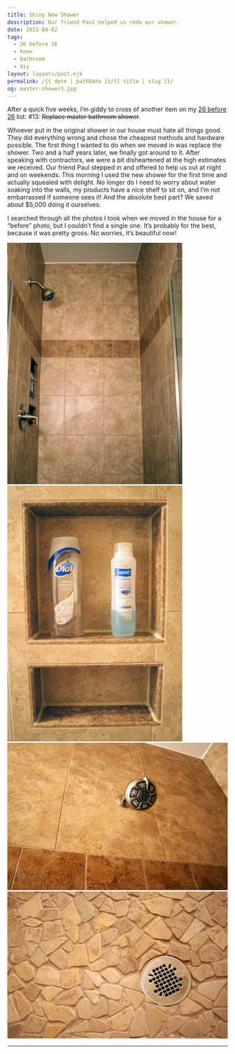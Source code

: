 ```yaml
---
title: Shiny New Shower
description: Our friend Paul helped us redo our shower.
date: 2011-04-02
tags: 
  - 26 before 26
  - home
  - bathroom
  - diy
layout: layouts/post.njk
permalink: /{{ date | pathDate }}/{{ title | slug }}/
og: master-shower3.jpg
---
```


After a quick five weeks, I’m giddy to cross of another item on my [26 before 26](/2010/08/22/26-before-26/) list: #13: <span style="text-decoration:line-through;">Replace master bathroom shower</span>.

Whoever put in the original shower in our house must hate all things good. They did everything wrong and chose the cheapest methods and hardware possible. The first thing I wanted to do when we moved in was replace the shower. Two and a half years later, we finally got around to it. After speaking with contractors, we were a bit disheartened at the high estimates we received. Our friend Paul stepped in and offered to help us out at night and on weekends. This morning I used the new shower for the first time and actually squealed with delight. No longer do I need to worry about water soaking into the walls, my products have a nice shelf to sit on, and I’m not embarrassed if someone sees it! And the absolute best part? We saved about $5,000 doing it ourselves.

I searched through all the photos I took when we moved in the house for a “before” photo, but I couldn’t find a single one. It’s probably for the best, because it was pretty gross. No worries, it’s beautiful now!

![newly tiled shower](/img/master-shower1.jpg)![shampoo nook](/img/master-shower2.jpg)![new shower head](/img/master-shower3.jpg)![mosaic tile floor and drain](/img/master-shower4.jpg)

---
